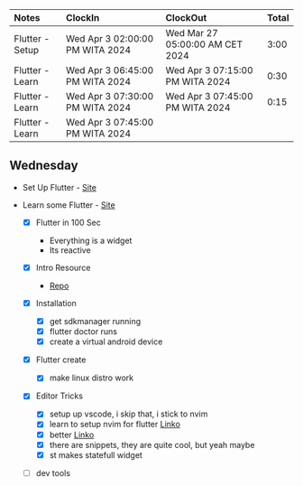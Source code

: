 | Notes           | ClockIn                         | ClockOut                        | Total |
| :-------------- | :------------------------------ | :------------------------------ | :---- |
| Flutter - Setup | Wed Apr 3 02:00:00 PM WITA 2024 | Wed Mar 27 05:00:00 AM CET 2024 | 3:00  |
| Flutter - Learn | Wed Apr 3 06:45:00 PM WITA 2024 | Wed Apr 3 07:15:00 PM WITA 2024 | 0:30  |
| Flutter - Learn | Wed Apr 3 07:30:00 PM WITA 2024 | Wed Apr 3 07:45:00 PM WITA 2024 | 0:15  |
| Flutter - Learn | Wed Apr 3 07:45:00 PM WITA 2024 |                                 |       |

## Wednesday

- Set Up Flutter - [Site](https://docs.flutter.dev/get-started/install/linux/web?tab=download)
- Learn some Flutter - [Site](https://fireship.io/courses/flutter-firebase/intro-flutter-100s/)

  - [x] Flutter in 100 Sec

    - Everything is a widget
    - Its reactive

  - [x] Intro Resource

    - [Repo](https://github.com/fireship-io/flutter-firebase-quizapp-course)

  - [x] Installation

    - [x] get sdkmanager running
    - [x] flutter doctor runs
    - [x] create a virtual android device

  - [x] Flutter create

    - [x] make linux distro work

  - [x] Editor Tricks

    - [x] setup up vscode, i skip that, i stick to nvim
    - [x] learn to setup nvim for flutter [Linko](https://x-team.com/blog/neovim-flutter/)
    - [x] better [Linko](https://medium.com/indian-coder/supercharge-flutter-with-neovim-a-complete-setup-guide-cbe5cbf5b073)
    - [x] there are snippets, they are quite cool, but yeah maybe
    - [x] st makes statefull widget

  - [ ] dev tools
